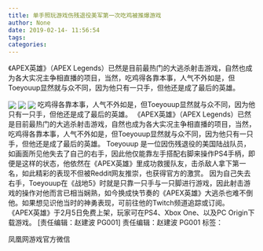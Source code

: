 ```yaml
---
title: 单手照玩游戏伤残退役美军第一次吃鸡被推爆游戏
author: None
date: 2019-02-14- 11:56:54
tags: 
categories: 
---
```

《APEX英雄》（APEX Legends）已然是目前最热门的大逃杀射击游戏，自然也成为各大实况主争相直播的项目，当然，吃鸡得各靠本事，人气不外如是，但Toeyouup显然就与众不同，因为他只有一只手，但他还是成了最后的英雄。
<!-- more -->
                                
<img align="center" border="0" src="http://p0.ifengimg.com/a/2019_07/bfb38ff7bc0287b_size92_w1200_h631.jpg" />
                                            
<img align="center" border="0" src="http://p2.ifengimg.com/a/2016/0810/204c433878d5cf9size1_w16_h16.png" />
                            
<img align="center" border="0" src="//d.ifengimg.com/w80_h80/y2.ifengimg.com/e01ed39fc2da5d4a/2013/1224/game.jpg" />
吃鸡得各靠本事，人气不外如是，但Toeyouup显然就与众不同，因为他只有一只手，但他还是成了最后的英雄。
《APEX英雄》（APEX Legends）已然是目前最热门的大逃杀射击游戏，自然也成为各大实况主争相直播的项目，当然，吃鸡得各靠本事，人气不外如是，但Toeyouup显然就与众不同，因为他只有一只手，但他还是成了最后的英雄。
Toeyouup 是一位因伤残退役的美国陆战队员，如画面所见他失去了自己的右手，因此他仅能靠左手搭配右脚来操作PS4手柄，即便是这样的状态，他依然在《APEX英雄》里成功救援队友，击杀敌人拿下第一名，如此精彩的表现不但被Reddit网友推崇，也获得官方的激赏。
因为自己失去右手，Toeyouup在《战地5》时就是只靠一只手与一只脚进行游戏，因此射击游戏的操作对他而言已相当娴熟，如今换成快节奏的《APEX英雄》大逃杀也难不倒他。如果想见识他当时的神勇表现，可前往他的Twitch频道追踪或订阅。
《APEX英雄》于2月5日免费上架，玩家可在PS4、Xbox One、以及PC Origin下载游戏。
                                [责任编辑：赵建波                                    PG001]                            
                                责任编辑：赵建波                                    PG001                            
                                标签：                                    
                                        
                                                                    
凤凰网游戏官方微信
                        
                    
